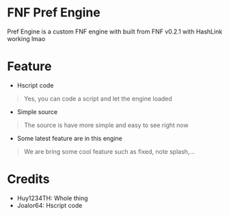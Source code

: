 # FNF Pref Engine
Pref Engine is a custom FNF engine with built from FNF v0.2.1 with HashLink working lmao

# Feature
- Hscript code
> Yes, you can code a script and let the engine loaded
- Simple source
> The source is have more simple and easy to see right now
- Some latest feature are in this engine
> We are bring some cool feature such as fixed, note splash,...

# Credits
- Huy1234TH: Whole thing
- Joalor64: Hscript code